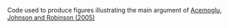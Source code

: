 Code used to produce figures illustrating the main argument of [Acemoglu, Johnson and Robinson (2005)](https://www.aeaweb.org/articles?id=10.1257/0002828054201305)
